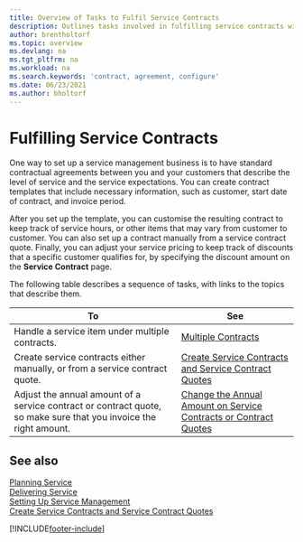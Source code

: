 ```yaml
---
title: Overview of Tasks to Fulfil Service Contracts
description: Outlines tasks involved in fulfilling service contracts with your customers like setting up standard contractual agreements with customisable templates and more.
author: brentholtorf
ms.topic: overview
ms.devlang: na
ms.tgt_pltfrm: na
ms.workload: na
ms.search.keywords: 'contract, agreement, configure'
ms.date: 06/23/2021
ms.author: bholtorf
---
```

# <a name="fulfilling-service-contracts"></a><a name="fulfilling-service-contracts"></a>Fulfilling Service Contracts
One way to set up a service management business is to have standard contractual agreements between you and your customers that describe the level of service and the service expectations. You can create contract templates that include necessary information, such as customer, start date of contract, and invoice period.  
  
After you set up the template, you can customise the resulting contract to keep track of service hours, or other items that may vary from customer to customer. You can also set up a contract manually from a service contract quote. Finally, you can adjust your service pricing to keep track of discounts that a specific customer qualifies for, by specifying the discount amount on the **Service Contract** page.  

The following table describes a sequence of tasks, with links to the topics that describe them.   
  
|**To**|**See**|  
|------------|-------------|  
|Handle a service item under multiple contracts. | [Multiple Contracts](service-multiple-contracts.md)|  
|Create service contracts either manually, or from a service contract quote.| [Create Service Contracts and Service Contract Quotes](service-how-to-create-service-contracts-and-service-contract-quotes.md)|
|Adjust the annual amount of a service contract or contract quote, so make sure that you invoice the right amount.|[Change the Annual Amount on Service Contracts or Contract Quotes](service-how-to-change-the-annual-amount-on-service-contracts-or-contract-quotes.md)|

## <a name="see-also"></a><a name="see-also"></a>See also
[Planning Service](service-plan-service.md)  
[Delivering Service](service-deliver-service.md)  
[Setting Up Service Management](service-setup-service.md)  
[Create Service Contracts and Service Contract Quotes](service-how-to-create-service-contracts-and-service-contract-quotes.md)  


[!INCLUDE[footer-include](includes/footer-banner.md)]
